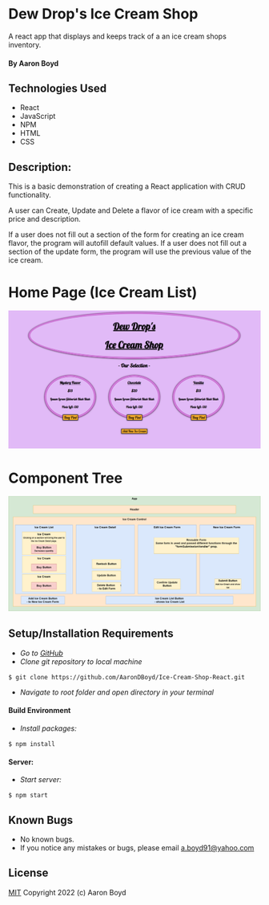 # Dew Drop's Ice Cream Shop

A react app that displays and keeps track of a an ice cream shops inventory.
#### By Aaron Boyd

## Technologies Used

* React
* JavaScript
* NPM
* HTML
* CSS

## Description:
This is a basic demonstration of creating a React application with CRUD functionality. 

A user can Create, Update and Delete a flavor of ice cream with a specific price and description.

If a user does not fill out a section of the form for creating an ice cream flavor, the program will autofill default values.
If a user does not fill out a section of the update form, the program will use the previous value of the ice cream.

# Home Page (Ice Cream List)

![Ice Cream List](IceCreamList.PNG)

# Component Tree

![Component Tree](IceCreamShopDiagram.png)

## Setup/Installation Requirements
* _Go to [GitHub](https://github.com/AaronDBoyd/Ice-Cream-Shop-React.git)_
* _Clone git repository to local machine_
```
$ git clone https://github.com/AaronDBoyd/Ice-Cream-Shop-React.git
```
* _Navigate to root folder and open directory in your terminal_

#### Build Environment
* _Install packages:_
```
$ npm install
```

#### Server:
* _Start server:_
```
$ npm start
```

## Known Bugs

* No known bugs.
* If you notice any mistakes or bugs, please email a.boyd91@yahoo.com

## License

[MIT](https://opensource.org/licenses/MIT)
Copyright 2022 (c) Aaron Boyd 